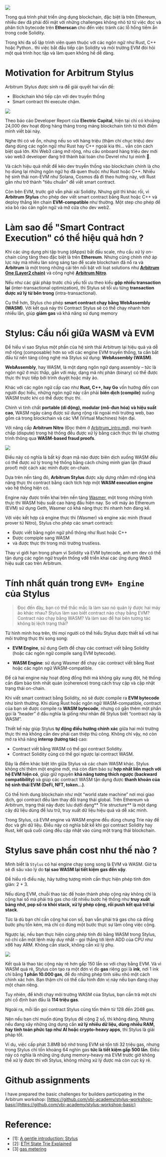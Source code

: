 

![](img_events/minievent_meetup.png)

Trong quá trình phát triển ứng dụng blockchain, đặc biệt là trên Ethereum, nhiều dev đã phải đối mặt với những challenges không nhỏ từ từ việc đọc và phân tích bytecode trên **Etherscan** cho đến việc  tránh các lỗ hổng tiềm ẩn trong code Solidity.


Trong khi đa số lập trình viên quen thuộc với các ngôn ngữ như Rust, C++ hoặc Python.. thì việc bắt đầu tiếp cận Solidity và môi trường EVM đòi hỏi một quá trình học tập và làm quen không hề dễ dàng.


# Motivation for Arbitrum Stylus

Arbitrum Stylus được sinh ra để giải quyết hai vấn đề: 

* Blockchain khó tiếp cận với dev truyền thống 
* Smart contract thì execute chậm.


![](img_events/crypto_developer_data.png)

Theo báo cáo Developer Report của **Electric Capital**, hiện tại chỉ có khoảng 24,000 dev hoạt động hàng tháng trong mảng blockchain tính từ thời điểm mình viết bài này.

Nghe thì có vẻ ổn, nhưng nếu so với hàng triệu (thậm chí chục triệu) dev đang dùng các ngôn ngữ như Rust hay C++ ngoài kia thì… vẫn còn cách biệt quá lớn. Khi Web3 càng mở rộng, nhu cầu onboard hàng triệu dev mới vào web3 developer đang trở thành bài toán cho Devrel như tụi mình 🥲. 

 Và cách hiệu quả nhất để kéo dev truyền thống vào blockchain chính là cho họ dùng lại những ngôn ngữ họ đã quen thuộc như Rust hoặc C++. Nhiều hệ sinh thái non-EVM như Solana, Cosmos đã đi theo hướng này, với Rust gần như trở thành "tiêu chuẩn" để viết smart contract.


Còn bên EVM, trước giờ vẫn phải xài Solidity. Nhưng giờ thì khác rồi, vì **Arbitrum Stylus** cho phép dev viết smart contract bằng Rust hoặc C++ và deploy thẳng lên chain **EVM-compatible** như thường. Một step cho phép để xóa bỏ rào cản ngôn ngữ và mở cửa cho dev web2.

# Làm sao để "Smart Contract Execution" có thể hiệu quả hơn ? 

Khi các ứng dụng phi tập trung (dApps) bắt đầu scale, nhu cầu xử lý on-chain cũng tăng theo đặc biệt là trên **Ethereum**. Nhưng cũng chính nhờ áp lực này mà nhiều làn sóng sáng tạo để scale blockchain đã nổ ra và **Arbitrum** là một trong những cái tên nổi bật  với loạt solutions như [**Arbitrum One (Layer2 chain)**](https://arbitrum.io/rollup)  và công nghệ [**Arbitrum Nitro**](https://docs.arbitrum.io/how-arbitrum-works/a-gentle-introduction).


Nếu như các giải pháp trước chủ yếu tối ưu theo kiểu **gộp nhiều transaction lại** (inter-transactional optimization), thì Stylus sẽ tối ưu từng **transaction được xử lý từ bên trong** (intra-transactional).

Cụ thể hơn, Stylus cho phép **smart contract chạy bằng WebAssembly (WASM)**. Với kết quả này thì Contract Stylus sẽ có thể chạy nhanh hơn nhiều lần, giúp **giảm gas** và khả năng sử dụng memory 


# Stylus: Cầu nối giữa WASM và EVM

Để hiểu vì sao Stylus một phần của hệ sinh thái Arbitrum lại hiệu quả và dễ mở rộng (composable) hơn so với các engine EVM truyền thống, ta cần bắt đầu từ nền tảng công nghệ mà Stylus sử dụng: **WebAssembly (WASM)**.

**WebAssembly**, hay WASM, là một dạng ngôn ngữ dạng assembly – tức là ngôn ngữ ở mức thấp, gần với máy, dạng mã nhị phân (binary) có thể được thực thi trực tiếp bởi trình duyệt hoặc máy ảo. 

Khác với các ngôn ngữ cấp cao như **Rust, C++, hay Go** vốn hướng đến con người đọc hiểu, những ngôn ngữ này cần phải **biên dịch (compile)** xuống WASM trước khi có thể được thực thi.

Chính vì tính chất **portable (di động), modular (mô-đun hóa) và hiệu suất cao**, WASM ngày càng được sử dụng rộng rãi ngoài môi trường web, bao gồm cả trong blockchain và các VM (Virtual Machines) hiện đại.


Với nâng cấp **Arbitrum Nitro** (Đọc thêm ở [Arbitrum_intro.md](Arbitrum_intro.md)), mọi tranh chấp (dispute) trong hệ thống đều được xử lý bằng cách thực thi lại chương trình thông qua **WASM-based fraud proofs**. 


![](https://substackcdn.com/image/fetch/$s_!vMrM!,w_1456,c_limit,f_webp,q_auto:good,fl_progressive:steep/https%3A%2F%2Fsubstack-post-media.s3.amazonaws.com%2Fpublic%2Fimages%2F8b3a1af4-9287-450f-bd8e-3bf8ab99a5ba_1600x900.png)


Điều này có nghĩa là bất kỳ đoạn mã nào được biên dịch xuống WASM đều có thể được xử lý trong hệ thống bằng cách chứng minh gian lận (fraud proof) một cách xác minh được on-chain.

Dựa trên nền tảng đó, **Arbitrum Stylus** được xây dựng nhằm mở rộng khả năng thực thi contract bằng cách tích hợp một **WASM execution engine** vào hệ thống hiện có. 

Engine này được triển khai trên nền tảng [Wasmer](https://wasmer.io/), một trong những trình thực thi WASM hiệu suất cao hàng đầu hiện nay. So với máy ảo Ethereum (EVM) sử dụng Geth, Wasmer có khả năng thực thi nhanh hơn đáng kể.


Với việc kết hợp cả engine thực thi (Wasmer) và engine xác minh (fraud prover từ Nitro), Stylus cho phép các smart contract:
* Được viết bằng ngôn ngữ phổ thông như Rust hoặc C++ 
* Được compiple sang WASM 
* và được thực thi trong môi trường trustless. 

Thay vì giới hạn trong phạm vi Solidity và EVM bytecode, anh em dev có thể tận dụng các ngôn ngữ truyền thống vđể triển khai các ứng dụng Web3 hiệu suất cao trên Arbitrum.


# Tính nhất quán trong `EVM+ Engine` của Stylus

> Đọc đến đây, bạn có thể thắc mắc là làm sao nó quản lý được hai máy ảo khác nhau? Stylus làm sao biết contract nào chạy bằng EVM? Contract nào chạy bằng WASM? Và làm sao để hai bên tương tác không bị lệch trạng thái?

Từ hình minh hoạ trên, thì mọi người có thể hiểu Stylus được thiết kế với hai môi trường thực thi song song:

* **EVM Engine**, sử dụng Geth để chạy các contract viết bằng Solidity (hoặc các ngôn ngữ compile sang EVM bytecode).

* **WASM Engine**: sử dụng Wasmer để chạy các contract viết bằng Rust hoặc các ngôn ngữ WASM-compatible.

Để cả hai engine này hoạt động đồng thời mà không gây xung đột, hệ thống cần đảm bảo tính nhất quán (coherence) trong cách truy cập và cập nhật trạng thái on-chain.

Khi  viết smart contract bằng Solidity, nó sẽ được compile ra **EVM bytecode** như bình thường. Khi dùng Rust hoặc ngôn ngữ WASM-compatible, contract của bạn sẽ được compile ra **WASM bytecode**, nhưng có gắn thêm một phần gọi là “header” ở đầu nghĩa là giống như nhãn để Stylus biết “contract này là WASM”.

Thiết kế này giúp Stylus **tự động điều hướng chính xác** giữa hai môi trường thực thi mà không cần dev phải can thiệp thủ công. Không chỉ vậy, nó còn mở ra khả năng **interop (tương tác)** cao:

* Contract viết bằng WASM có thể gọi contract Solidity.
* Contract Solidity cũng có thể gọi ngược lại contract WASM.


Đây là điểm khác biệt lớn giữa Stylus và các chain WASM khác. Stylus không chỉ thêm một engine mới, mà còn đảm bảo sự **hợp nhất liền mạch với hệ EVM hiện có**, giúp giữ nguyên **khả năng tương thích ngược (backward compatibility)** và giúp các contract WASM tận dụng được **thanh khoản của hệ sinh thái EVM (DeFi, NFT, token…)**.

Có thể hình dung blockchain như một “world state machine” nơi mọi giao dịch, gọi contract đều làm thay đổi trạng thái global. Trên Ethereum và Arbitrum, trạng thái này được lưu dưới dạng** Trie structure** là một dạng cây dữ liệu dùng để lưu trữ, truy xuất dữ liệu hiệu quả và dễ xác minh.

Trong Stylus, cả EVM engine và WASM engine đều dùng chung Trie này để đọc và ghi dữ liệu. Điều này có nghĩa bất kể khi gọi contract Solidity hay Rust, kết quả cuối cùng đều cập nhật vào cùng một trạng thái blockchain.

# Stylus save phần cost như thế nào ? 

Mình biết là `Stylus` có hai engine chạy song song là EVM và WASM. Giờ ta sẽ đi sâu vào lý do **tại sao WASM lại tiết kiệm gas đến vậy**.


Để hiểu rõ điều này, hãy tưởng tượng mình cần thực hiện phép tính đơn giản: 2 + 3.

Nếu dùng EVM, chuỗi thao tác để hoàn thành phép cộng này không chỉ là cộng hai số mà phải trả gas cho rất nhiều bước hệ thống như **truy xuất bảng nhớ, pop số ra khỏi stack, xử lý phép cộng, rồi push kết quả trở lại stack**.

Tức là dù bạn chỉ cần cộng hai con số, bạn vẫn phải trả gas cho cả đống bước phụ tốn kém, mà chỉ có đúng một bước thực sự làm công việc cộng.


Ngược lại, nếu bạn thực hiện cùng phép tính đó bằng WASM trong Stylus, nó chỉ cần một lệnh máy duy nhất – gọi thẳng tới lệnh ADD của CPU như x86 hay ARM. Không cần stack, không cần xử lý phụ. 

![](https://substackcdn.com/image/fetch/$s_!RiBb!,w_1456,c_limit,f_webp,q_auto:good,fl_progressive:steep/https%3A%2F%2Fsubstack-post-media.s3.amazonaws.com%2Fpublic%2Fimages%2Fc9e149bb-8ff9-421f-92f7-04146b469890_1050x574.png)


Kết quả là thao tác cộng này rẻ hơn gấp 150 lần so với chạy bằng EVM. Và vì WASM quá rẻ, Stylus còn tạo ra một đơn vị đo **gas** riêng gọi là **ink**, nơi 1 ink chỉ bằng **1 phần 10.000 gas**, để đo những phép tính siêu nhỏ một cách chính xác hơn. Bạn thậm chí có thể cấu hình đơn vị này nếu bạn đang chạy một chain riêng.


Tuy nhiên, để khởi chạy môi trường WASM của Stylus, bạn cần trả một chi phí cố định ban đầu là **114 triệu gas**. 

Ngoài ra, mỗi lần gọi contract Stylus cũng tốn thêm từ 128 đến 2048 gas. 

Nên nếu bạn chỉ muốn dùng Stylus để cộng 2 số, thì không đáng. Nhưng nếu  đang xây những ứng dụng cần **xử lý nhiều dữ liệu, dùng nhiều RAM, hay tính toán phức tạp như AI hoặc crypto-heavy apps**, thì Stylus là giải pháp tốt.

Ví dụ, việc cấp phát 3.8MB bộ nhớ trong EVM sẽ tốn tới 32 triệu gas, nhưng trong Stylus chỉ tốn khoảng 64 nghìn gas **tức là tiết kiệm gấp 500 lần**. Điều này có nghĩa là những ứng dụng memory-heavy mà EVM trước giờ không thể xử lý được thì với Stylus, không những xử lý được mà còn cực kỳ rẻ.





# Github assignments 

I have prepared the basic challenges for builders participating in the Arbitrum workshop: [https://github.com/vbi-academy/stylus-workshop-basic](https://github.com/vbi-academy/stylus-workshop-basic)


# Reference: 

* [1]: [A gentle introduction: Stylus](https://docs.arbitrum.io/stylus/stylus-gentle-introduction)
* [2]: [ETH State Trie Explained](https://medium.com/@eiki1212/ethereum-state-trie-architecture-explained-a30237009d4e)
* [3] [gas metering](https://docs.arbitrum.io/stylus/concepts/gas-metering) 